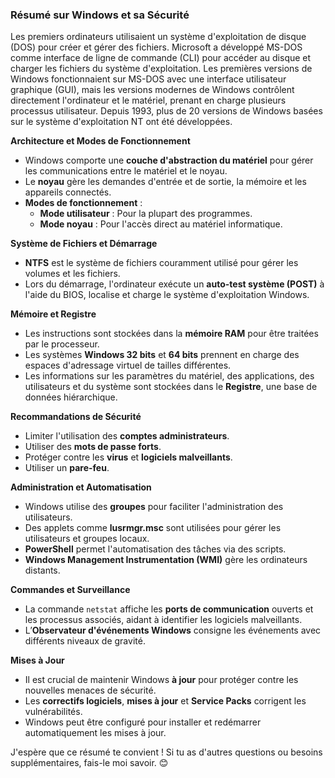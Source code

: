 
### Résumé sur Windows et sa Sécurité

Les premiers ordinateurs utilisaient un système d'exploitation de disque (DOS) pour créer et gérer des fichiers. Microsoft a développé MS-DOS comme interface de ligne de commande (CLI) pour accéder au disque et charger les fichiers du système d'exploitation. Les premières versions de Windows fonctionnaient sur MS-DOS avec une interface utilisateur graphique (GUI), mais les versions modernes de Windows contrôlent directement l'ordinateur et le matériel, prenant en charge plusieurs processus utilisateur. Depuis 1993, plus de 20 versions de Windows basées sur le système d'exploitation NT ont été développées.

**Architecture et Modes de Fonctionnement**
- Windows comporte une **couche d'abstraction du matériel** pour gérer les communications entre le matériel et le noyau.
- Le **noyau** gère les demandes d'entrée et de sortie, la mémoire et les appareils connectés.
- **Modes de fonctionnement** :
  - **Mode utilisateur** : Pour la plupart des programmes.
  - **Mode noyau** : Pour l'accès direct au matériel informatique.

**Système de Fichiers et Démarrage**
- **NTFS** est le système de fichiers couramment utilisé pour gérer les volumes et les fichiers.
- Lors du démarrage, l'ordinateur exécute un **auto-test système (POST)** à l'aide du BIOS, localise et charge le système d'exploitation Windows.

**Mémoire et Registre**
- Les instructions sont stockées dans la **mémoire RAM** pour être traitées par le processeur.
- Les systèmes **Windows 32 bits** et **64 bits** prennent en charge des espaces d'adressage virtuel de tailles différentes.
- Les informations sur les paramètres du matériel, des applications, des utilisateurs et du système sont stockées dans le **Registre**, une base de données hiérarchique.

**Recommandations de Sécurité**
- Limiter l'utilisation des **comptes administrateurs**.
- Utiliser des **mots de passe forts**.
- Protéger contre les **virus** et **logiciels malveillants**.
- Utiliser un **pare-feu**.

**Administration et Automatisation**
- Windows utilise des **groupes** pour faciliter l'administration des utilisateurs.
- Des applets comme **lusrmgr.msc** sont utilisées pour gérer les utilisateurs et groupes locaux.
- **PowerShell** permet l'automatisation des tâches via des scripts.
- **Windows Management Instrumentation (WMI)** gère les ordinateurs distants.

**Commandes et Surveillance**
- La commande `netstat` affiche les **ports de communication** ouverts et les processus associés, aidant à identifier les logiciels malveillants.
- L’**Observateur d'événements Windows** consigne les événements avec différents niveaux de gravité.

**Mises à Jour**
- Il est crucial de maintenir Windows **à jour** pour protéger contre les nouvelles menaces de sécurité.
- Les **correctifs logiciels**, **mises à jour** et **Service Packs** corrigent les vulnérabilités.
- Windows peut être configuré pour installer et redémarrer automatiquement les mises à jour.

J'espère que ce résumé te convient ! Si tu as d'autres questions ou besoins supplémentaires, fais-le moi savoir. 😊